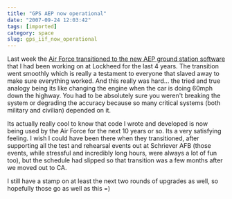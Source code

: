 ```yaml
---
title: "GPS AEP now operational"
date: "2007-09-24 12:03:42"
tags: [imported]
category: space
slug: gps_iif_now_operational
---
```


Last week the <a href="http://www.losangeles.af.mil/news/story.asp?id=123068412">Air Force transitioned to the new AEP ground station software</a> that I had been working on at Lockheed for the last 4 years. The transition went smoothly which is really a testament to everyone that slaved away to make sure everything worked. And this really was hard... the tried and true analogy being its like changing the engine when the car is doing 60mph down the highway. You had to be absolutely sure you weren't breaking the system or degrading the accuracy because so many critical systems (both military and civilian) depended on it.

Its actually really cool to know that code I wrote and developed is now being used by the Air Force for the next 10 years or so. Its a very satisfying feeling. I wish I could have been there when they transitioned, after supporting all the test and rehearsal events out at Schriever AFB (those events, while stressful and incredibly long hours, were always a lot of fun too), but the schedule had slipped so that transition was a few months after we moved out to CA.

I still have a stamp on at least the next two rounds of upgrades as well, so hopefully those go as well as this =)

